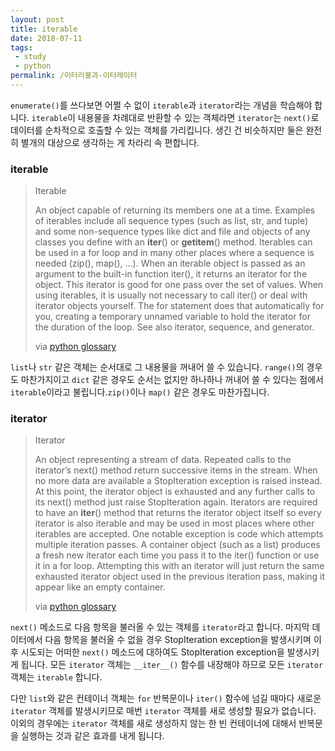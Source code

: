 ```yaml
---
layout: post
title: iterable
date: 2018-07-11
tags: 
 - study
 - python
permalink: /이터러블과-이터레이터
---
```


`enumerate()`를 쓰다보면 어쩔 수 없이 `iterable`과 `iterator`라는 개념을 학습해야 합니다. `iterable`이 내용물을 차례대로 반환할 수 있는 객체라면 `iterator`는 `next()`로 데이터를 순차적으로 호출할 수 있는 객체를 가리킵니다. 생긴 건 비슷하지만 둘은 완전히 별개의 대상으로 생각하는 게 차라리 속 편합니다.

### iterable

> Iterable
>
> An object capable of returning its members one at a time. Examples of iterables include all sequence types (such as list, str, and tuple) and some non-sequence types like dict and file and objects of any classes you define with an __iter__() or __getitem__() method. Iterables can be used in a for loop and in many other places where a sequence is needed (zip(), map(), ...). When an iterable object is passed as an argument to the built-in function iter(), it returns an iterator for the object. This iterator is good for one pass over the set of values. When using iterables, it is usually not necessary to call iter() or deal with iterator objects yourself. The for statement does that automatically for you, creating a temporary unnamed variable to hold the iterator for the duration of the loop. See also iterator, sequence, and generator.
>
> via [python glossary](https://docs.python.org/3/glossary.html#term-iterable)

`list`나 `str` 같은 객체는 순서대로 그 내용물을 꺼내어 쓸 수 있습니다. `range()`의 경우도 마찬가지이고 `dict` 같은 경우도 순서는 없지만 하나하나 꺼내어 쓸 수 있다는 점에서 `iterable`이라고 불립니다.`zip()`이나 `map()` 같은 경우도 마찬가집니다.

### iterator

> Iterator
>
> An object representing a stream of data. Repeated calls to the iterator’s next() method return successive items in the stream. When no more data are available a StopIteration exception is raised instead. At this point, the iterator object is exhausted and any further calls to its next() method just raise StopIteration again. Iterators are required to have an __iter__() method that returns the iterator object itself so every iterator is also iterable and may be used in most places where other iterables are accepted. One notable exception is code which attempts multiple iteration passes. A container object (such as a list) produces a fresh new iterator each time you pass it to the iter() function or use it in a for loop. Attempting this with an iterator will just return the same exhausted iterator object used in the previous iteration pass, making it appear like an empty container.
>
> via [python glossary](https://docs.python.org/3/glossary.html#term-iterator)

`next()` 메소드로 다음 항목을 불러올 수 있는 객체를 `iterator`라고 합니다. 마지막 데이터에서 다음 항목을 불러올 수 없을 경우 StopIteration exception을 발생시키며 이후 시도되는 어떠한 `next()` 메소드에 대하여도 StopIteration exception을 발생시키게 됩니다. 모든 `iterator` 객체는 `__iter__()` 함수를 내장해야 하므로 모든 `iterator` 객체는 `iterable` 합니다.

다만 `list`와 같은 컨테이너 객체는 `for` 반복문이나 `iter()` 함수에 넘길 때마다 새로운 `iterator` 객체를 발생시키므로 매번 `iterator` 객체를 새로 생성할 필요가 없습니다. 이외의 경우에는 `iterator` 객체를 새로 생성하지 않는 한 빈 컨테이너에 대해서 반복문을 실행하는 것과 같은 효과를 내게 됩니다.
